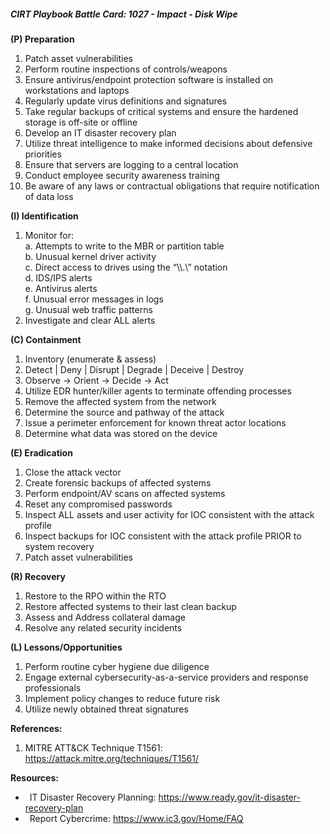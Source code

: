##### CIRT Playbook Battle Card: **1027 - Impact - Disk Wipe**

**(P) Preparation**

1.  Patch asset vulnerabilities
2.  Perform routine inspections of controls/weapons
3.  Ensure antivirus/endpoint protection software is installed on workstations and laptops
4.  Regularly update virus definitions and signatures
5.  Take regular backups of critical systems and ensure the hardened storage is off-site or offline
6.  Develop an IT disaster recovery plan
7.  Utilize threat intelligence to make informed decisions about defensive priorities
8.  Ensure that servers are logging to a central location
9.  Conduct employee security awareness training
10.  Be aware of any laws or contractual obligations that require notification of data loss

**(I) Identification**

1.  Monitor for:  
    a. Attempts to write to the MBR or partition table  
    b. Unusual kernel driver activity  
    c. Direct access to drives using the “\\\\.\\” notation  
    d. IDS/IPS alerts  
    e. Antivirus alerts  
    f. Unusual error messages in logs  
    g. Unusual web traffic patterns
2.  Investigate and clear ALL alerts

**(C) Containment**

1.  Inventory (enumerate & assess)
2.  Detect | Deny | Disrupt | Degrade | Deceive | Destroy
3.  Observe -> Orient -> Decide -> Act
4.  Utilize EDR hunter/killer agents to terminate offending processes
5.  Remove the affected system from the network
6.  Determine the source and pathway of the attack
7.  Issue a perimeter enforcement for known threat actor locations
8.  Determine what data was stored on the device

**(E) Eradication**

1.  Close the attack vector
2.  Create forensic backups of affected systems
3.  Perform endpoint/AV scans on affected systems
4.  Reset any compromised passwords
5.  Inspect ALL assets and user activity for IOC consistent with the attack profile
6.  Inspect backups for IOC consistent with the attack profile PRIOR to system recovery
7.  Patch asset vulnerabilities

**(R) Recovery**

1.  Restore to the RPO within the RTO
2.  Restore affected systems to their last clean backup
3.  Assess and Address collateral damage
4.  Resolve any related security incidents

**(L) Lessons/Opportunities**

1.  Perform routine cyber hygiene due diligence
2.  Engage external cybersecurity-as-a-service providers and response professionals
3.  Implement policy changes to reduce future risk
4.  Utilize newly obtained threat signatures

**References:**

1.  MITRE ATT&CK Technique T1561: https://attack.mitre.org/techniques/T1561/

**Resources:**


*    IT Disaster Recovery Planning: https://www.ready.gov/it-disaster-recovery-plan
*    Report Cybercrime: https://www.ic3.gov/Home/FAQ


  

